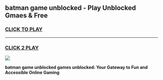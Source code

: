 
## batman game unblocked - Play Unblocked Gmaes & Free
<h3>
<a href="https://news.freeplayer.one?title=batman_game_unblocked&ref=23F">CLICK TO PLAY</a></h3>
<hr>

<h3>
<a href="https://news.freeplayer.one?title=batman_game_unblocked&ref=23F">CLICK 2 PLAY</a>
  
</h3>

<a href="https://news.freeplayer.one?title=batman_game_unblocked&ref=23F/"><img src="https://clearcache.store/games.png"></a>


**batman game unblocked games unblocked: Your Gateway to Fun and Accessible Online Gaming**
